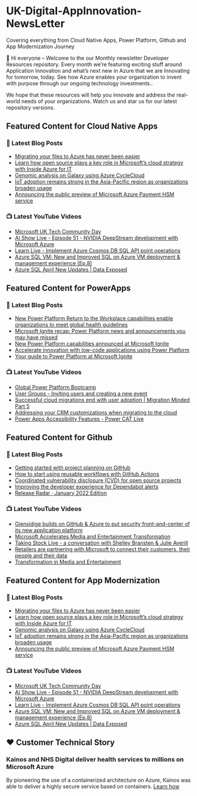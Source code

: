 # UK-Digital-AppInnovation-NewsLetter

Covering everything from Cloud Native Apps, Power Platform, Github and App Modernization Journey

👋 Hi everyone – Welcome to the our Monthly newsletter Developer Resources repository. Every month we’re featuring exciting stuff around Application Innovation and what’s next new in Azure that we are Innovating for tomorrow, today. See how Azure enables your organization to invent with purpose through our ongoing technology investments..


We hope that these resources will help you innovate and address the real-world needs of your organizations. Watch us and star us for our latest repository versions.

## Featured Content for Cloud Native Apps


### 📝 Latest Blog Posts

    
<!-- BLOGCNA:START -->
- [Migrating your files to Azure has never been easier](https://azure.microsoft.com/blog/migrating-your-files-to-azure-has-never-been-easier/)
- [Learn how open source plays a key role in Microsoft’s cloud strategy with Inside Azure for IT](https://azure.microsoft.com/blog/learn-how-open-source-plays-a-key-role-in-microsoft-s-cloud-strategy-with-inside-azure-for-it/)
- [Genomic analysis on Galaxy using Azure CycleCloud](https://azure.microsoft.com/blog/genomic-analysis-on-galaxy-using-azure-cyclecloud/)
- [IoT adoption remains strong in the Asia-Pacific region as organizations broaden usage](https://azure.microsoft.com/blog/iot-adoption-remains-strong-in-the-asiapacific-region-as-organizations-broaden-usage/)
- [Announcing the public preview of Microsoft Azure Payment HSM service](https://azure.microsoft.com/blog/announcing-the-public-preview-of-microsoft-azure-payment-hsm-service/)
<!-- BLOGCNA:END -->

### 📺 Latest YouTube Videos

 
<!-- YOUTUBECNA:START -->
- [Microsoft UK Tech Community Day](https://www.youtube.com/watch?v=75iOn2PxMqc)
- [AI Show Live - Episode 51 - NVIDIA DeepStream development with Microsoft Azure](https://www.youtube.com/watch?v=op2n6zfeCNI)
- [Learn Live - Implement Azure Cosmos DB SQL API point operations](https://www.youtube.com/watch?v=qEsgdKCSuXA)
- [Azure SQL VM: New and Improved SQL on Azure VM deployment &amp; management experience &lpar;Ep.8&rpar;](https://www.youtube.com/watch?v=Tf37kG2JH6w)
- [Azure SQL April New Updates | Data Exposed](https://www.youtube.com/watch?v=HbTgg2A3O4I)
<!-- YOUTUBECNA:END -->

##  Featured Content for PowerApps
### 📝 Latest Blog Posts
<!-- BLOGPOWER:START -->
- [New Power Platform Return to the Workplace capabilities enable organizations to meet global health guidelines](https://cloudblogs.microsoft.com/powerplatform/2021/11/30/new-power-platform-return-to-the-workplace-capabilities-enable-organizations-to-meet-global-health-guidelines/)
- [Microsoft Ignite recap: Power Platform news and announcements you may have missed](https://cloudblogs.microsoft.com/powerplatform/2021/11/18/microsoft-ignite-recap-power-platform-news-and-announcements-you-may-have-missed/)
- [New Power Platform capabilities announced at Microsoft Ignite](https://cloudblogs.microsoft.com/powerplatform/2021/11/02/new-power-platform-capabilities-announced-at-microsoft-ignite/)
- [Accelerate innovation with low-code applications using Power Platform](https://cloudblogs.microsoft.com/powerplatform/2021/11/02/accelerate-innovation-with-low-code-applications-using-power-platform/)
- [Your guide to Power Platform at Microsoft Ignite](https://cloudblogs.microsoft.com/powerplatform/2021/10/26/your-guide-to-power-platform-at-microsoft-ignite/)
<!-- BLOGPOWER:END -->
 ### 📺 Latest YouTube Videos
    
<!-- YOUTUBEPOWER:START -->
- [Global Power Platform Bootcamp](https://www.youtube.com/watch?v=yGmrw3BVdPs)
- [User Groups - Inviting users and creating a new event](https://www.youtube.com/watch?v=WO-Uc5Dg_oo)
- [Successful cloud migrations end with user adoption | Migration Minded Part 5](https://www.youtube.com/watch?v=5C5yAGZRATc)
- [Addressing your CRM customizations when migrating to the cloud](https://www.youtube.com/watch?v=bwJkLkJAK8o)
- [Power Apps Accessibility Features - Power CAT Live](https://www.youtube.com/watch?v=QXvS1RH04-Y)
<!-- YOUTUBEPOWER:END -->

##  Featured Content for Github
### 📝 Latest Blog Posts
<!-- BLOGGITHUB:START -->
- [Getting started with project planning on GitHub](https://github.blog/2022-02-11-getting-started-with-project-planning-on-github/)
- [How to start using reusable workflows with GitHub Actions](https://github.blog/2022-02-10-using-reusable-workflows-github-actions/)
- [Coordinated vulnerability disclosure (CVD) for open source projects](https://github.blog/2022-02-09-coordinated-vulnerability-disclosure-cvd-open-source-projects/)
- [Improving the developer experience for Dependabot alerts](https://github.blog/2022-02-08-improving-developer-experience-dependabot-alerts/)
- [Release Radar · January 2022 Edition](https://github.blog/2022-02-04-release-radar-jan-2022/)
<!-- BLOGGITHUB:END -->
### 📺 Latest YouTube Videos
<!-- YOUTUBEGITHUB:START -->
- [Gjensidige builds on GitHub &amp; Azure to put security front-and-center of its new application platform](https://www.youtube.com/watch?v=2vM27KH_jCI)
- [Microsoft Accelerates Media and Entertainment Transformation](https://www.youtube.com/watch?v=HREOWPQrWGc)
- [Taking Stock Live - a conversation with Shelley Bransten &amp; Julie Averill](https://www.youtube.com/watch?v=ZjzGi3DdPAM)
- [Retailers are partnering with Microsoft to connect their customers, their people and their data](https://www.youtube.com/watch?v=C2xHCjsREVU)
- [Transformation in Media and Entertainment](https://www.youtube.com/watch?v=MGPQGP2_jCA)
<!-- YOUTUBEGITHUB:END -->
##  Featured Content for App Modernization
### 📝 Latest Blog Posts
<!-- BLOGAPPMOD:START -->
- [Migrating your files to Azure has never been easier](https://azure.microsoft.com/blog/migrating-your-files-to-azure-has-never-been-easier/)
- [Learn how open source plays a key role in Microsoft’s cloud strategy with Inside Azure for IT](https://azure.microsoft.com/blog/learn-how-open-source-plays-a-key-role-in-microsoft-s-cloud-strategy-with-inside-azure-for-it/)
- [Genomic analysis on Galaxy using Azure CycleCloud](https://azure.microsoft.com/blog/genomic-analysis-on-galaxy-using-azure-cyclecloud/)
- [IoT adoption remains strong in the Asia-Pacific region as organizations broaden usage](https://azure.microsoft.com/blog/iot-adoption-remains-strong-in-the-asiapacific-region-as-organizations-broaden-usage/)
- [Announcing the public preview of Microsoft Azure Payment HSM service](https://azure.microsoft.com/blog/announcing-the-public-preview-of-microsoft-azure-payment-hsm-service/)
<!-- BLOGAPPMOD:END -->
### 📺 Latest YouTube Videos
<!-- YOUTUBEAPPMOD:START -->
- [Microsoft UK Tech Community Day](https://www.youtube.com/watch?v=75iOn2PxMqc)
- [AI Show Live - Episode 51 - NVIDIA DeepStream development with Microsoft Azure](https://www.youtube.com/watch?v=op2n6zfeCNI)
- [Learn Live - Implement Azure Cosmos DB SQL API point operations](https://www.youtube.com/watch?v=qEsgdKCSuXA)
- [Azure SQL VM: New and Improved SQL on Azure VM deployment &amp; management experience &lpar;Ep.8&rpar;](https://www.youtube.com/watch?v=Tf37kG2JH6w)
- [Azure SQL April New Updates | Data Exposed](https://www.youtube.com/watch?v=HbTgg2A3O4I)
<!-- YOUTUBEAPPMOD:END -->


## ♥️ Customer Technical Story 

### Kainos and NHS Digital deliver health services to millions on Microsoft Azure

By pioneering the use of a containerized architecture on Azure, Kainos was able to deliver a highly secure service based on containers. [Learn how](https://customers.microsoft.com/en-us/story/1368348549535774520-kainos-and-nhs-digital-deliver-health-services-to-millions-on-microsoft-azure)

